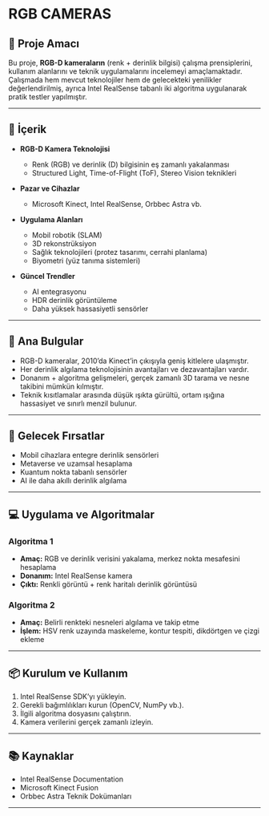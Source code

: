 

# RGB CAMERAS

## 📌 Proje Amacı

Bu proje, **RGB-D kameraların** (renk + derinlik bilgisi) çalışma prensiplerini, kullanım alanlarını ve teknik uygulamalarını incelemeyi amaçlamaktadır. 
Çalışmada hem mevcut teknolojiler hem de gelecekteki yenilikler değerlendirilmiş, ayrıca Intel RealSense tabanlı iki algoritma uygulanarak pratik testler yapılmıştır.

---

## 📖 İçerik

* **RGB-D Kamera Teknolojisi**

  * Renk (RGB) ve derinlik (D) bilgisinin eş zamanlı yakalanması
  * Structured Light, Time-of-Flight (ToF), Stereo Vision teknikleri
* **Pazar ve Cihazlar**

  * Microsoft Kinect, Intel RealSense, Orbbec Astra vb.
* **Uygulama Alanları**

  * Mobil robotik (SLAM)
  * 3D rekonstrüksiyon
  * Sağlık teknolojileri (protez tasarımı, cerrahi planlama)
  * Biyometri (yüz tanıma sistemleri)
* **Güncel Trendler**

  * AI entegrasyonu
  * HDR derinlik görüntüleme
  * Daha yüksek hassasiyetli sensörler

---

## 🔬 Ana Bulgular

* RGB-D kameralar, 2010’da Kinect’in çıkışıyla geniş kitlelere ulaşmıştır.
* Her derinlik algılama teknolojisinin avantajları ve dezavantajları vardır.
* Donanım + algoritma gelişmeleri, gerçek zamanlı 3D tarama ve nesne takibini mümkün kılmıştır.
* Teknik kısıtlamalar arasında düşük ışıkta gürültü, ortam ışığına hassasiyet ve sınırlı menzil bulunur.

---

## 🚀 Gelecek Fırsatlar

* Mobil cihazlara entegre derinlik sensörleri
* Metaverse ve uzamsal hesaplama
* Kuantum nokta tabanlı sensörler
* AI ile daha akıllı derinlik algılama

---

## 💻 Uygulama ve Algoritmalar

### **Algoritma 1**

* **Amaç:** RGB ve derinlik verisini yakalama, merkez nokta mesafesini hesaplama
* **Donanım:** Intel RealSense kamera
* **Çıktı:** Renkli görüntü + renk haritalı derinlik görüntüsü

### **Algoritma 2**

* **Amaç:** Belirli renkteki nesneleri algılama ve takip etme
* **İşlem:** HSV renk uzayında maskeleme, kontur tespiti, dikdörtgen ve çizgi ekleme

---

## 📦 Kurulum ve Kullanım

1. Intel RealSense SDK’yı yükleyin.
2. Gerekli bağımlılıkları kurun (OpenCV, NumPy vb.).
3. İlgili algoritma dosyasını çalıştırın.
4. Kamera verilerini gerçek zamanlı izleyin.

---

## 📚 Kaynaklar

* Intel RealSense Documentation
* Microsoft Kinect Fusion
* Orbbec Astra Teknik Dokümanları

---

